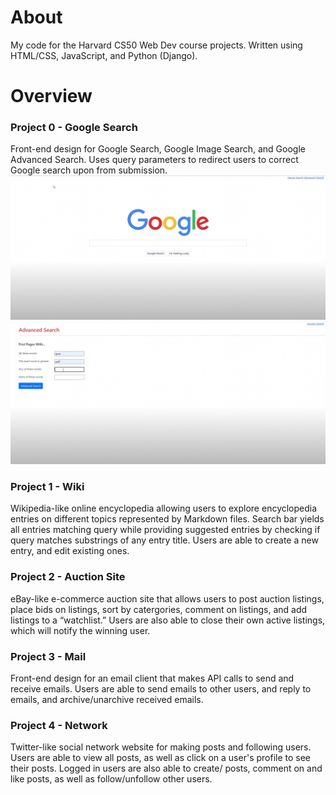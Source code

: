 # About
My code for the Harvard CS50 Web Dev course projects. Written using HTML/CSS, JavaScript, and Python (Django).

# Overview
### Project 0 - Google Search  
Front-end design for Google Search, Google Image Search, and Google Advanced Search. Uses query parameters to redirect users to correct Google search upon from  submission.  
<img src="Project%20Screenshots/0%20-%20Search.png" width="1000">
![](Project%20Screenshots/0%20-%20Advanced%20Search.png)
### Project 1 - Wiki 
Wikipedia-like online encyclopedia allowing users to explore encyclopedia entries on different topics represented by Markdown files. Search bar yields all entries matching query while providing suggested entries by checking if query matches substrings of any entry title. Users are able to create a new entry, and edit existing ones.  
### Project 2 - Auction Site  
eBay-like e-commerce auction site that allows users to post auction listings, place bids on listings, sort by catergories, comment on listings, and add listings to a “watchlist.” Users are also able to close their own active listings, which will notify the winning user.  
### Project 3 - Mail  
Front-end design for an email client that makes API calls to send and receive emails. Users are able to send emails to other users, and reply to emails, and archive/unarchive received emails.  
### Project 4 - Network  
Twitter-like social network website for making posts and following users. Users are able to view all posts, as well as click on a user's profile to see their posts. Logged in users are also able to create/ posts, comment on and like posts, as well as follow/unfollow other users.

